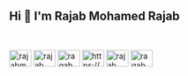 <h2>Hi 👋  I'm Rajab Mohamed Rajab</h2>

<br/>
<p align="left">
<a href="https://twitter.com/rajabmhmdrajab" target="blank"><img align="center" src="https://raw.githubusercontent.com/rahuldkjain/github-profile-readme-generator/master/src/images/icons/Social/twitter.svg" alt="rajabmhmdrajab" height="30" width="40" /></a>
<a href="https://linkedin.com/in/rajab mohamed rajab" target="blank"><img align="center" src="https://raw.githubusercontent.com/rahuldkjain/github-profile-readme-generator/master/src/images/icons/Social/linked-in-alt.svg" alt="rajab mohamed rajab" height="30" width="40" /></a>
<a href="https://stackoverflow.com/users/ragab mohamad" target="blank"><img align="center" src="https://raw.githubusercontent.com/rahuldkjain/github-profile-readme-generator/master/src/images/icons/Social/stack-overflow.svg" alt="ragab mohamad" height="30" width="40" /></a>
<a href="https://fb.com/https://www.facebook.com/ragabmuhamd/" target="blank"><img align="center" src="https://raw.githubusercontent.com/rahuldkjain/github-profile-readme-generator/master/src/images/icons/Social/facebook.svg" alt="https://www.facebook.com/ragabmuhamd/" height="30" width="40" /></a>
<a href="https://www.youtube.com/c/rajab muhamed rajab" target="blank"><img align="center" src="https://raw.githubusercontent.com/rahuldkjain/github-profile-readme-generator/master/src/images/icons/Social/youtube.svg" alt="rajab muhamed rajab" height="30" width="40" /></a>
<a href="https://codeforces.com/profile/ragabmuhamad" target="blank"><img align="center" src="https://raw.githubusercontent.com/rahuldkjain/github-profile-readme-generator/master/src/images/icons/Social/codeforces.svg" alt="ragabmuhamad" height="30" width="40" /></a>
</p>

